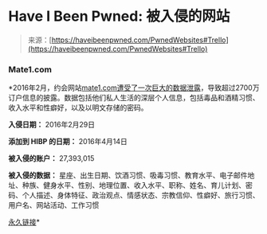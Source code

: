 <!--yml

类别：未分类

日期：2024年5月27日 15:04:04

-->

# Have I Been Pwned: 被入侵的网站

> 来源：[https://haveibeenpwned.com/PwnedWebsites#Trello](https://haveibeenpwned.com/PwnedWebsites#Trello)

### Mate1.com

*2016年2月，约会网站[mate1.com遭受了一次巨大的数据泄露](http://motherboard.vice.com/read/hacker-claims-to-have-sold-27m-dating-site-passwords-mate1-com-hell-forum)，导致超过2700万订户信息的披露。数据包括他们私人生活的深层个人信息，包括毒品和酒精习惯、收入水平和性癖好，以及以明文存储的密码。

**入侵日期：** 2016年2月29日

**添加到 HIBP 的日期：** 2016年4月14日

**被入侵的账户：** 27,393,015

**被入侵的数据：** 星座、出生日期、饮酒习惯、吸毒习惯、教育水平、电子邮件地址、种族、健身水平、性别、地理位置、收入水平、职称、姓名、育儿计划、密码、个人描述、身体特征、政治观点、情感状态、宗教信仰、性癖好、旅行习惯、用户名、网站活动、工作习惯

[永久链接](#Mate1)*

